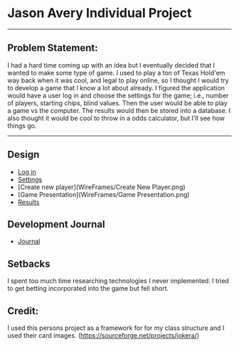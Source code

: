 # Jason Avery Individual Project
---
## Problem Statement:
I had a hard time coming up with an idea but I eventually decided that I wanted to make some type of game. I used to play a ton of Texas Hold'em way back when it was cool, and legal to play online, so I thought I would try to develop a game that I know a lot about already.
I figured the application would have a user log in and choose the settings for the game; i.e., number of players, starting chips, blind values. Then the user would be able to play a game vs the computer. The results would then be stored into a database. I also thought it would be cool to throw in a odds calculator, but I'll see how things go.

---
## Design
* [Log in](WireFrames/Login.png)
* [Settings](WireFrames/Settings.png)
* [Create new player](WireFrames/Create New Player.png)
* [Game Presentation](WireFrames/Game Presentation.png)
* [Results](WireFrames/Results.png)

## Development Journal
* [Journal](Journal.md)

## Setbacks
I spent too much time researching technologies I never implemented.
I tried to get betting incorporated into the game but fell short.

## Credit:
I used this persons project as a framework for for my class structure and I used their card images.
(https://sourceforge.net/projects/jokera/)

